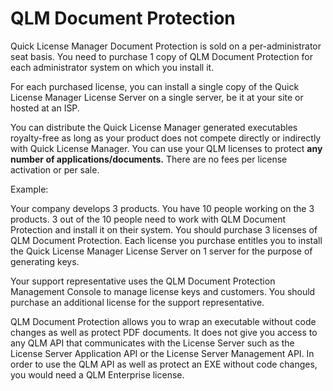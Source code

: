 # QLM Document Protection

Quick License Manager Document Protection is sold on a per-administrator seat basis. You need to purchase 1 copy of QLM Document Protection for each administrator system on which you install it.&#x20;

For each purchased license, you can install a single copy of the Quick License Manager License Server on a single server, be it at your site or hosted at an ISP.&#x20;

You can distribute the Quick License Manager generated executables royalty-free as long as your product does not compete directly or indirectly with Quick License Manager. You can use your QLM licenses to protect **any number of applications/documents.** There are no fees per license activation or per sale.

Example:

Your company develops 3 products. You have 10 people working on the 3 products. 3 out of the 10 people need to work with QLM Document Protection and install it on their system. You should purchase 3 licenses of QLM Document Protection. Each license you purchase entitles you to install the Quick License Manager License Server on 1 server for the purpose of generating keys.

Your support representative uses the QLM Document Protection Management Console to manage license keys and customers. You should purchase an additional license for the support representative.

QLM Document Protection allows you to wrap an executable without code changes as well as protect PDF documents. It does not give you access to any QLM API that communicates with the License Server such as the License Server Application API or the License Server Management API. In order to use the QLM API as well as protect an EXE without code changes, you would need a QLM Enterprise license.
